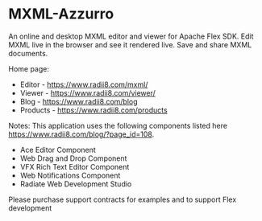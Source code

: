 # MXML-Azzurro

An online and desktop MXML editor and viewer for Apache Flex SDK. Edit MXML live in the browser and see it rendered live. Save and share MXML documents. 

Home page:
 - Editor - https://www.radii8.com/mxml/ 
 - Viewer - https://www.radii8.com/viewer/
 - Blog - https://www.radii8.com/blog 
 - Products - https://www.radii8.com/products
 
Notes:
 This application uses the following components listed here https://www.radii8.com/blog/?page_id=108. 
 - Ace Editor Component
 - Web Drag and Drop Component
 - VFX Rich Text Editor Component
 - Web Notifications Component
 - Radiate Web Development Studio
 
Please purchase support contracts for examples and to support Flex development